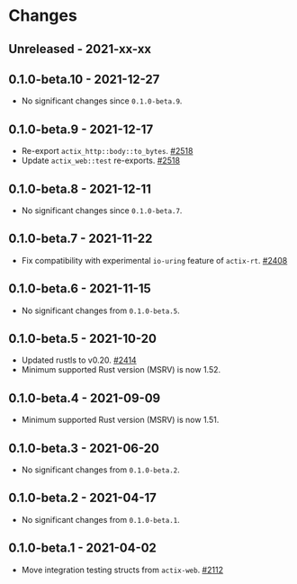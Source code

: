 # Changes

## Unreleased - 2021-xx-xx


## 0.1.0-beta.10 - 2021-12-27
* No significant changes since `0.1.0-beta.9`.


## 0.1.0-beta.9 - 2021-12-17
- Re-export `actix_http::body::to_bytes`. [#2518]
- Update `actix_web::test` re-exports. [#2518]

[#2518]: https://github.com/actix/actix-web/pull/2518


## 0.1.0-beta.8 - 2021-12-11
- No significant changes since `0.1.0-beta.7`.


## 0.1.0-beta.7 - 2021-11-22
- Fix compatibility with experimental `io-uring` feature of `actix-rt`. [#2408]

[#2408]: https://github.com/actix/actix-web/pull/2408


## 0.1.0-beta.6 - 2021-11-15
- No significant changes from `0.1.0-beta.5`.


## 0.1.0-beta.5 - 2021-10-20
- Updated rustls to v0.20. [#2414]
- Minimum supported Rust version (MSRV) is now 1.52.

[#2414]: https://github.com/actix/actix-web/pull/2414


## 0.1.0-beta.4 - 2021-09-09
- Minimum supported Rust version (MSRV) is now 1.51.


## 0.1.0-beta.3 - 2021-06-20
- No significant changes from `0.1.0-beta.2`.


## 0.1.0-beta.2 - 2021-04-17
- No significant changes from `0.1.0-beta.1`.


## 0.1.0-beta.1 - 2021-04-02
- Move integration testing structs from `actix-web`. [#2112]

[#2112]: https://github.com/actix/actix-web/pull/2112
